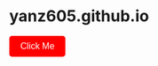# yanz605.github.io
<a href="https://yourlink.com" target="_blank">
  <button style="background-color: #ff0000; color: white; padding: 10px 20px; border: none; border-radius: 5px; font-size: 16px;">
    Click Me
  </button>
</a>
